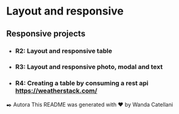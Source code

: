 # Layout and responsive

## Responsive projects

- ### R2: Layout and responsive table
- ### R3: Layout and responsive photo, modal and text
- ### R4: Creating a table by consuming a rest api https://weatherstack.com/

✒️ Autora This README was generated with ❤️ by Wanda Catellani
